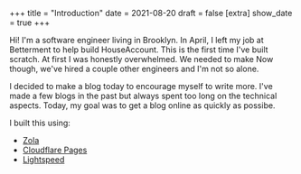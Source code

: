 +++
title = "Introduction"
date = 2021-08-20
draft = false
[extra]
show_date = true
+++

Hi! I'm a software engineer living in Brooklyn. In April, I left my job at Betterment to help build HouseAccount. This is the first time I've built scratch. At first I was honestly overwhelmed. We needed to make 
Now though, we've hired a couple other engineers and I'm not so alone. 

I decided to make a blog today to encourage myself to write more. I've made a few blogs in the past but always spent too long on the technical aspects.  Today, my goal was to get a blog online as quickly as possibe.

I built this using:
* [Zola](https://www.getzola.org/)
* [Cloudflare Pages](https://pages.cloudflare.com/)
* [Lightspeed](https://www.getzola.org/themes/lightspeed/)

